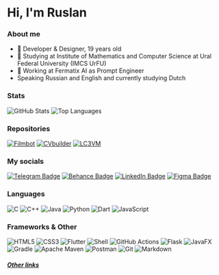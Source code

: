 # Hi, I'm Ruslan

### About me

- 🪩 Developer & Designer, 19 years old
- 🏫 Studying at Institute of Mathematics and Computer Science at Ural Federal University (IMCS UrFU)
- 💼 Working at Fermatix AI as Prompt Engineer
- Speaking Russian and English and currently studying Dutch

### Stats
![GitHub Stats](https://github-readme-stats.vercel.app/api?username=aqerd&show_icons=true&number_format=long&show=reviews,discussions_started,discussions_answered,prs_merged,prs_merged_percentage&title_color=00f5d3&text_color=ffffff&icon_color=00f5d3&border_color=fff&bg_color=111&border_radius=12)
![Top Languages](https://github-readme-stats.vercel.app/api/top-langs/?username=aqerd&layout=compact&langs_count=20&title_color=00f5d3&text_color=ffffff&icon_color=00f5d3&border_color=fff&bg_color=111&border_radius=12)

### Repositories
[![Filmbot](https://github-readme-stats.vercel.app/api/pin/?username=aqerd&repo=filmbot&title_color=00f5d3&text_color=ffffff&icon_color=00f5d3&border_color=fff&bg_color=111&border_radius=12&hide=html,css)](https://github.com/aqerd/filmbot)
[![CVbuilder](https://github-readme-stats.vercel.app/api/pin/?username=aqerd&repo=CVbuilder&title_color=00f5d3&text_color=ffffff&icon_color=00f5d3&border_color=fff&bg_color=111&border_radius=12&hide=html,css)](https://github.com/aqerd/CVbuilder)
[![LC3VM](https://github-readme-stats.vercel.app/api/pin/?username=aqerd&repo=LC3VM&title_color=00f5d3&text_color=ffffff&icon_color=00f5d3&border_color=fff&bg_color=111&border_radius=12&hide=html,css)](https://github.com/aqerd/LC3VM)

### My socials
[![Telegram Badge](https://img.shields.io/badge/Telegram-blue?style=for-the-badge&logo=telegram&logoColor=white)](https://t.me/ruslansuleymanov)
[![Behance Badge](https://img.shields.io/badge/Behance-blue?style=for-the-badge&logo=behance&logoColor=white)](https://www.behance.net/ruslansuleymanov)
[![LinkedIn Badge](https://img.shields.io/badge/LinkedIn-blue?style=for-the-badge&logo=linkedin&logoColor=white)](https://www.linkedin.com/in/ruslan-suleymanov/)
[![Figma Badge](https://img.shields.io/badge/Figma-black?style=for-the-badge&logo=figma&logoColor=white)](https://www.figma.com/@aqerd)

<h3>Languages</h3>

![C](https://img.shields.io/badge/c-3848AA.svg?style=for-the-badge&logo=c&logoColor=white)
![C++](https://img.shields.io/badge/c++-3937AA.svg?style=for-the-badge&logo=c%2B%2B&logoColor=white)
![Java](https://img.shields.io/badge/java-ff0000.svg?style=for-the-badge&logo=openjdk&logoColor=white)
![Python](https://img.shields.io/badge/python-FFDD4E?style=for-the-badge&logo=python&logoColor=black)
![Dart](https://img.shields.io/badge/dart-%230175C2.svg?style=for-the-badge&logo=dart&logoColor=white)
![JavaScript](https://img.shields.io/badge/javascript-323330.svg?style=for-the-badge&logo=javascript&logoColor=F0DB4F)

<h3>Frameworks & Other</h3>

![HTML5](https://img.shields.io/badge/html-E34F26.svg?style=for-the-badge&logo=html5&logoColor=white)
![CSS3](https://img.shields.io/badge/css-%231572B6.svg?style=for-the-badge&logo=css3&logoColor=white)
![Flutter](https://img.shields.io/badge/Flutter-%2302569B.svg?style=for-the-badge&logo=Flutter&logoColor=white)
![Shell](https://img.shields.io/badge/shell-293036.svg?style=for-the-badge&logo=gnu-bash&logoColor=white)
![GitHub Actions](https://img.shields.io/badge/github%20actions-%232671E5.svg?style=for-the-badge&logo=githubactions&logoColor=white)
![Flask](https://img.shields.io/badge/flask-%23000.svg?style=for-the-badge&logo=flask&logoColor=white)
![JavaFX](https://img.shields.io/badge/javafx-%23FF0000.svg?style=for-the-badge&logo=javafx&logoColor=white)
![Gradle](https://img.shields.io/badge/Gradle-02303A.svg?style=for-the-badge&logo=Gradle&logoColor=white)
![Apache Maven](https://img.shields.io/badge/Apache%20Maven-C71A36?style=for-the-badge&logo=Apache%20Maven&logoColor=white)
![Postman](https://img.shields.io/badge/Postman-FF6C37?style=for-the-badge&logo=postman&logoColor=white)
![Git](https://img.shields.io/badge/git-%23F05033.svg?style=for-the-badge&logo=git&logoColor=white)
![Markdown](https://img.shields.io/badge/markdown-black.svg?style=for-the-badge&logo=markdown&logoColor=white)
<!-- ![Postgres](https://img.shields.io/badge/postgres-%23316192.svg?style=for-the-badge&logo=postgresql&logoColor=white) -->
<!-- ![MySQL](https://img.shields.io/badge/mysql-4479A1.svg?style=for-the-badge&logo=mysql&logoColor=white) -->
<!-- ![Batch](https://img.shields.io/badge/Windows%20Terminal-0078D6.svg?style=for-the-badge&logo=windows-terminal&logoColor=white) -->
<!-- ![LaTeX](https://img.shields.io/badge/latex-008080.svg?style=for-the-badge&logo=latex&logoColor=white) -->

<h5><a href="https://aqerd.bio.link" target="_blank">Other links</a></h5>
